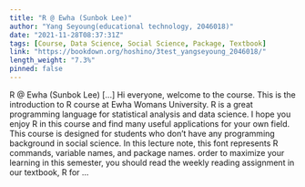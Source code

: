 ```yaml
---
title: "R @ Ewha (Sunbok Lee)"
author: "Yang Seyoung(educational technology, 2046018)"
date: "2021-11-28T08:37:31Z"
tags: [Course, Data Science, Social Science, Package, Textbook]
link: "https://bookdown.org/hoshino/3test_yangseyoung_2046018/"
length_weight: "7.3%"
pinned: false
---
```


R @ Ewha (Sunbok Lee) [...] Hi everyone, welcome to the course. This is the introduction to R course at Ewha Womans University. R is a great programming language for statistical analysis and data science. I hope you enjoy R in this course and find many useful applications for your own field. This course is designed for students who don’t have any programming background in social science. In this lecture note, this font represents R commands, variable names, and package names. order to maximize your learning in this semester, you should read the weekly reading assignment in our textbook, R for  ...
